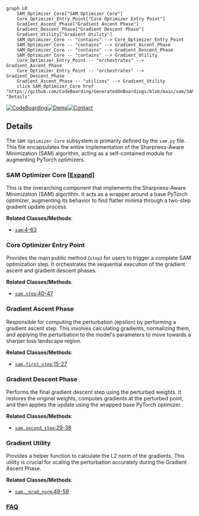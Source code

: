 ```mermaid
graph LR
    SAM_Optimizer_Core["SAM Optimizer Core"]
    Core_Optimizer_Entry_Point["Core Optimizer Entry Point"]
    Gradient_Ascent_Phase["Gradient Ascent Phase"]
    Gradient_Descent_Phase["Gradient Descent Phase"]
    Gradient_Utility["Gradient Utility"]
    SAM_Optimizer_Core -- "contains" --> Core_Optimizer_Entry_Point
    SAM_Optimizer_Core -- "contains" --> Gradient_Ascent_Phase
    SAM_Optimizer_Core -- "contains" --> Gradient_Descent_Phase
    SAM_Optimizer_Core -- "contains" --> Gradient_Utility
    Core_Optimizer_Entry_Point -- "orchestrates" --> Gradient_Ascent_Phase
    Core_Optimizer_Entry_Point -- "orchestrates" --> Gradient_Descent_Phase
    Gradient_Ascent_Phase -- "utilizes" --> Gradient_Utility
    click SAM_Optimizer_Core href "https://github.com/CodeBoarding/GeneratedOnBoardings/blob/main/sam/SAM_Optimizer_Core.md" "Details"
```

[![CodeBoarding](https://img.shields.io/badge/Generated%20by-CodeBoarding-9cf?style=flat-square)](https://github.com/CodeBoarding/GeneratedOnBoardings)[![Demo](https://img.shields.io/badge/Try%20our-Demo-blue?style=flat-square)](https://www.codeboarding.org/demo)[![Contact](https://img.shields.io/badge/Contact%20us%20-%20contact@codeboarding.org-lightgrey?style=flat-square)](mailto:contact@codeboarding.org)

## Details

The `SAM Optimizer Core` subsystem is primarily defined by the `sam.py` file. This file encapsulates the entire implementation of the Sharpness-Aware Minimization (SAM) algorithm, acting as a self-contained module for augmenting PyTorch optimizers.

### SAM Optimizer Core [[Expand]](./SAM_Optimizer_Core.md)
This is the overarching component that implements the Sharpness-Aware Minimization (SAM) algorithm. It acts as a wrapper around a base PyTorch optimizer, augmenting its behavior to find flatter minima through a two-step gradient update process.


**Related Classes/Methods**:

- <a href="https://github.com/davda54/sam/blob/main/sam.py#L4-L63" target="_blank" rel="noopener noreferrer">`sam`:4-63</a>


### Core Optimizer Entry Point
Provides the main public method (`step`) for users to trigger a complete SAM optimization step. It orchestrates the sequential execution of the gradient ascent and gradient descent phases.


**Related Classes/Methods**:

- <a href="https://github.com/davda54/sam/blob/main/sam.py#L40-L47" target="_blank" rel="noopener noreferrer">`sam.step`:40-47</a>


### Gradient Ascent Phase
Responsible for computing the perturbation (epsilon) by performing a gradient ascent step. This involves calculating gradients, normalizing them, and applying the perturbation to the model's parameters to move towards a sharper loss landscape region.


**Related Classes/Methods**:

- <a href="https://github.com/davda54/sam/blob/main/sam.py#L15-L27" target="_blank" rel="noopener noreferrer">`sam.first_step`:15-27</a>


### Gradient Descent Phase
Performs the final gradient descent step using the perturbed weights. It restores the original weights, computes gradients at the perturbed point, and then applies the update using the wrapped base PyTorch optimizer.


**Related Classes/Methods**:

- <a href="https://github.com/davda54/sam/blob/main/sam.py#L29-L38" target="_blank" rel="noopener noreferrer">`sam.second_step`:29-38</a>


### Gradient Utility
Provides a helper function to calculate the L2 norm of the gradients. This utility is crucial for scaling the perturbation accurately during the Gradient Ascent Phase.


**Related Classes/Methods**:

- <a href="https://github.com/davda54/sam/blob/main/sam.py#L49-L59" target="_blank" rel="noopener noreferrer">`sam._grad_norm`:49-59</a>




### [FAQ](https://github.com/CodeBoarding/GeneratedOnBoardings/tree/main?tab=readme-ov-file#faq)